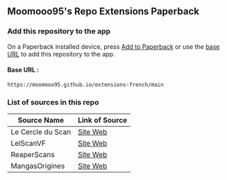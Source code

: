 ## Moomooo95's Repo Extensions Paperback

### Add this repository to the app

On a Paperback installed device, press [Add to Paperback](paperback://addRepo?displayName=Moomooo95%27s%20Extensions&url=https%3A%2F%2Fmoomooo95.github.io%2Fextensions-french%2Fmain) or use the [base URL](https://moomooo95.github.io/moomooo95-extensions/main) to add this repository to the app.

#### Base URL :
```
https://moomooo95.github.io/extensions-french/main
```

### List of sources in this repo

|    Source Name    |   Link of Source |
| ---               | ---              |
| Le Cercle du Scan | [Site Web](https://lel.lecercleduscan.com/) |
| LelScanVF         | [Site Web](https://lelscan-vf.co/) |
| ReaperScans       | [Site Web](https://reaperscans.fr/) |
| MangasOrigines    | [Site Web](https://mangas-origines.fr/) |
